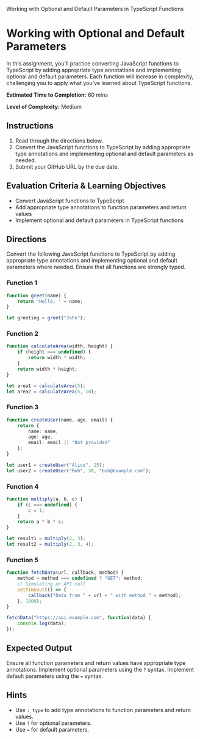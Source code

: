Working with Optional and Default Parameters in TypeScript Functions
# Working with Optional and Default Parameters

In this assignment, you'll practice converting JavaScript functions to TypeScript by adding appropriate type annotations and implementing optional and default parameters. Each function will increase in complexity, challenging you to apply what you've learned about TypeScript functions.

**Estimated Time to Completion:** 60 mins

**Level of Complexity:** Medium

## Instructions

1. Read through the directions below.
2. Convert the JavaScript functions to TypeScript by adding appropriate type annotations and implementing optional and default parameters as needed.
3. Submit your GitHub URL by the due date.

## Evaluation Criteria & Learning Objectives

- Convert JavaScript functions to TypeScript
- Add appropriate type annotations to function parameters and return values
- Implement optional and default parameters in TypeScript functions

## Directions

Convert the following JavaScript functions to TypeScript by adding appropriate type annotations and implementing optional and default parameters where needed. Ensure that all functions are strongly typed.

### Function 1

```typescript
function greet(name) {
    return "Hello, " + name;
}

let greeting = greet("John");
```

### Function 2

```typescript
function calculateArea(width, height) {
    if (height === undefined) {
        return width * width;
    }
    return width * height;
}

let area1 = calculateArea(5);
let area2 = calculateArea(5, 10);
```

### Function 3

```typescript
function createUser(name, age, email) {
    return {
        name: name,
        age: age,
        email: email || "Not provided"
    };
}

let user1 = createUser("Alice", 25);
let user2 = createUser("Bob", 30, "bob@example.com");
```

### Function 4

```typescript
function multiply(a, b, c) {
    if (c === undefined) {
        c = 1;
    }
    return a * b * c;
}

let result1 = multiply(2, 3);
let result2 = multiply(2, 3, 4);
```

### Function 5

```typescript
function fetchData(url, callback, method) {
    method = method === undefined ? "GET": method;
    // Simulating an API call
    setTimeout(() => {
        callback("Data from " + url + " with method " + method);
    }, 1000);
}

fetchData("https://api.example.com", function(data) {
    console.log(data);
});
```

## Expected Output

Ensure all function parameters and return values have appropriate type annotations.
Implement optional parameters using the `?` syntax.
Implement default parameters using the `=` syntax.

## Hints

- Use `: type` to add type annotations to function parameters and return values.
- Use `?` for optional parameters.
- Use `=` for default parameters.

